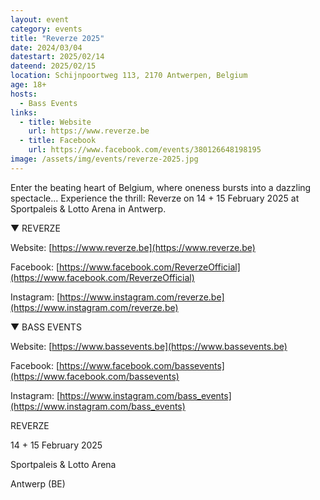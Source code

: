 ```yaml
---
layout: event
category: events
title: "Reverze 2025"
date: 2024/03/04
datestart: 2025/02/14
dateend: 2025/02/15
location: Schijnpoortweg 113, 2170 Antwerpen, Belgium
age: 18+
hosts:
  - Bass Events
links:
  - title: Website
    url: https://www.reverze.be
  - title: Facebook
    url: https://www.facebook.com/events/380126648198195
image: /assets/img/events/reverze-2025.jpg
---
```


Enter the beating heart of Belgium, where oneness bursts into a dazzling spectacle... Experience the thrill: Reverze on 14 + 15 February 2025 at Sportpaleis & Lotto Arena in Antwerp.

▼ REVERZE

Website: [https://www.reverze.be](https://www.reverze.be)

Facebook: [https://www.facebook.com/ReverzeOfficial](https://www.facebook.com/ReverzeOfficial)

Instagram: [https://www.instagram.com/reverze.be](https://www.instagram.com/reverze.be)

▼ BASS EVENTS

Website: [https://www.bassevents.be](https://www.bassevents.be)

Facebook: [https://www.facebook.com/bassevents](https://www.facebook.com/bassevents)

Instagram: [https://www.instagram.com/bass_events](https://www.instagram.com/bass_events)

REVERZE

14 + 15 February 2025

Sportpaleis & Lotto Arena

Antwerp (BE)
